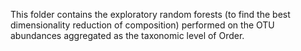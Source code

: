 This folder contains the exploratory random forests (to find the best dimensionality reduction of composition) performed on the OTU abundances aggregated as the taxonomic level of Order.
